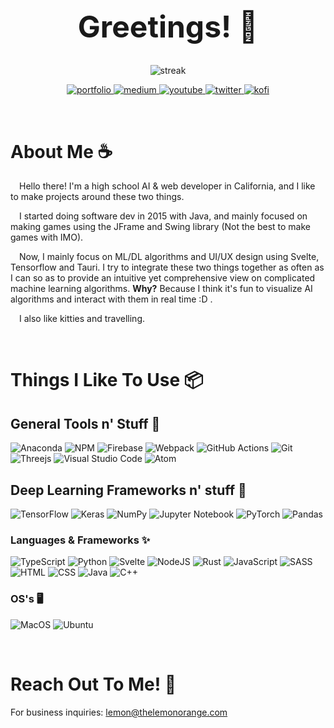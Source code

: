 <h1 align="center" style="font-size:3rem">
  Greetings! 👋
</h1>

<p align="center">
    <img alt="streak" src="https://github-readme-streak-stats.herokuapp.com?user=lemonorangewastaken&theme=github-dark&hide_border=true&date_format=M%20j%5B%2C%20Y%5D&ring=FF7A00&fire=ffc000&stroke=DDDDDD&dates=FFFFFF6D">
</p>

<p align="center">
  <a href="https://thelemonorange.com">
      <img alt="portfolio" src="https://img.shields.io/badge/Portfolio-%230d1117.svg?style=for-the-badge&logo=safari&logoColor=f2880f">
  </a>
  <a href="https://medium.com/@thelemonorange" target="_blank">
      <img alt="medium" src="https://img.shields.io/badge/Medium-%230d1117?style=for-the-badge&logo=medium&logoColor=white">
  </a>
  <a href="https://www.youtube.com/channel/UCut2xeBl7HcPEPatqpEUoQw" target="_blank">
      <img alt="youtube" src="https://img.shields.io/badge/YouTube-%230d1117.svg?style=for-the-badge&logo=YouTube&logoColor=FF0000">
  </a>
  <a href="https://twitter.com/LemonOrangeTW" target="_blank">
      <img alt="twitter" src="https://img.shields.io/badge/Twitter-%230d1117.svg?style=for-the-badge&logo=Twitter&logoColor=1DA1F2">
  </a>
  <a href="https://ko-fi.com/K3K1C4UDJ" target="_blank">
      <img alt="kofi" src="https://img.shields.io/badge/Support%20Me-%230d1117.svg?style=for-the-badge&logo=kofi">
  </a>
</p>

<br>

# **About Me ☕**
&emsp;Hello there! I'm a high school AI & web developer in California, and I like to make projects around these two things.

&emsp;I started doing software dev in 2015 with Java, and mainly focused on making games using the JFrame and Swing library (Not the best to make games with IMO).

&emsp;Now, I mainly focus on ML/DL algorithms and UI/UX design using Svelte, Tensorflow and Tauri. I try to integrate these two things together as often as I can so as to provide an intuitive yet comprehensive view on complicated machine learning algorithms. **Why?** Because I think it's fun to visualize AI algorithms and interact with them in real time :D .

&emsp;I also like kitties and travelling.

<br>

# **Things I Like To Use 📦**

## **General Tools n' Stuff 🔨**

![Anaconda](https://img.shields.io/badge/Anaconda-%2344A833.svg?style=for-the-badge&logo=anaconda&logoColor=white)
![NPM](https://img.shields.io/badge/NPM-143?style=for-the-badge&logo=NPM&logoColor=white&color=cb0000&labelColor=white)
![Firebase](https://img.shields.io/badge/firebase-fcbb16.svg?style=for-the-badge&logo=firebase&logoColor=black)
![Webpack](https://img.shields.io/badge/webpack-%238DD6F9.svg?style=for-the-badge&logo=webpack&logoColor=black)
![GitHub Actions](https://img.shields.io/badge/githubactions-%232671E5.svg?style=for-the-badge&logo=githubactions&logoColor=white)
![Git](https://img.shields.io/badge/git-%23F05033.svg?style=for-the-badge&logo=git&logoColor=white)
![Threejs](https://img.shields.io/badge/threejs-black?style=for-the-badge&logo=three.js&logoColor=white)
![Visual Studio Code](https://img.shields.io/badge/VSCode-143?style=for-the-badge&logo=visual-studio-code&logoColor=0078d7&color=0078d7&labelColor=white)
![Atom](https://img.shields.io/badge/Atom-143?style=for-the-badge&logo=atom&logoColor=white&color=0d1a1a&labelColor=1aaf5d)

## **Deep Learning Frameworks n' stuff 🧠**

![TensorFlow](https://img.shields.io/badge/TensorFlow-white.svg?style=for-the-badge&logo=TensorFlow&logoColor=23FF6F00)
![Keras](https://img.shields.io/badge/Keras-%23D00000.svg?style=for-the-badge&logo=Keras&logoColor=white)
![NumPy](https://img.shields.io/badge/numpy-%23013243.svg?style=for-the-badge&logo=numpy&logoColor=white)
![Jupyter Notebook](https://img.shields.io/badge/jupyter-white.svg?style=for-the-badge&logo=jupyter&logoColor=23FA0F00)
![PyTorch](https://img.shields.io/badge/PyTorch-%23EE4C2C.svg?style=for-the-badge&logo=PyTorch&logoColor=white)
![Pandas](https://img.shields.io/badge/pandas-%23150458.svg?style=for-the-badge&logo=pandas&logoColor=white)

### **Languages & Frameworks ✨**

![TypeScript](https://img.shields.io/badge/typescript-white.svg?style=for-the-badge&logo=typescript&logoColor=007acc)
![Python](https://img.shields.io/badge/python-ffdd54?style=for-the-badge&logo=python&logoColor=black)
![Svelte](https://img.shields.io/badge/svelte-%23f1413d.svg?style=for-the-badge&logo=svelte&logoColor=white)
![NodeJS](https://img.shields.io/badge/node.js-6DA55F?style=for-the-badge&logo=node.js&logoColor=white)
![Rust](https://img.shields.io/badge/rust-%23FFB387.svg?style=for-the-badge&logo=rust&logoColor=black)
![JavaScript](https://img.shields.io/badge/javascript-%23323330.svg?style=for-the-badge&logo=javascript&logoColor=%23F7DF1E)
![SASS](https://img.shields.io/badge/SASS-hotpink.svg?style=for-the-badge&logo=SASS&logoColor=white)
![HTML](https://img.shields.io/badge/html-%23E34F26.svg?style=for-the-badge&logo=html5&logoColor=white)
![CSS](https://img.shields.io/badge/css-%231572B6.svg?style=for-the-badge&logo=css3&logoColor=white)
![Java](https://img.shields.io/badge/java-%23ED8B00.svg?style=for-the-badge&logo=java&logoColor=white)
![C++](https://img.shields.io/badge/c++-%2300599C.svg?style=for-the-badge&logo=c%2B%2B&logoColor=white)

### **OS's 🖥**

![MacOS](https://img.shields.io/badge/mac%20os-000000?style=for-the-badge&logo=apple&logoColor=F0F0F0)
![Ubuntu](https://img.shields.io/badge/Ubuntu-E95420?style=for-the-badge&logo=ubuntu&logoColor=white)

<br>

# **Reach Out To Me! 🚀**
For business inquiries: lemon@thelemonorange.com

